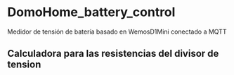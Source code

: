 # DomoHome_battery_control
Medidor de tensión de batería basado en WemosD1Mini conectado a MQTT


## Calculadora para las resistencias del divisor de tension
[](https://www.digikey.es/es/resources/conversion-calculators/conversion-calculator-voltage-divider)
